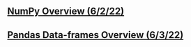 ## [NumPy Overview (6/2/22)](./numpy-overview.MD)
## [Pandas Data-frames Overview (6/3/22)](./pandas-dataframes.MD) 